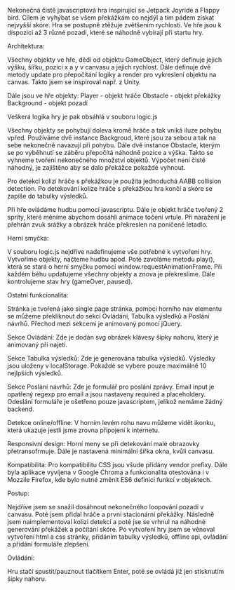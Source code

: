 Nekonečná čistě javascriptová hra inspirující se Jetpack Joyride a Flappy bird.
Cílem je vyhýbat se všem překážkám co nejdýl a tím pádem získat nejvyšší skóre. Hra se postupně ztěžuje zvětšením rychlosti.
Ve hře jsou k dispozici až 3 různé pozadí, které se náhodně vybírají při startu hry.

Architektura:

Všechny objekty ve hře, dědí od objektu GameObject, který definuje jejich výšku, šířku, pozici x a y v canvasu a jejich rychlost. Dále definuje dvě metody update pro přepočítání logiky a render pro vykreslení objektu na canvas. Takto jsem se inspiroval např. z Unity.

Dále jsou ve hře objekty:
    Player - objekt hráče
    Obstacle - objekt překážky
    Background - objekt pozadí

Veškerá logika hry je pak obsáhlá v souboru logic.js

Všechny objekty se pohybují doleva kromě hráče a tak vniká iluze pohybu vpřed.
Používáme dvě instance Backgroud, které jsou za sebou a tak na sebe nekonečně navazují při pohybu.
Dále dvě instance Obstacle, kterým se po vyběhnutí se záběru přepočítá náhodně pozice a výška. Takto se vyhneme tvoření nekonečného množství objektů. Výpočet není čistě náhodný, je zajištěno aby se dalo překážce pokaždé vyhnout.

Pro detekci kolizí hráče s překážkou je použita jednoduchá AABB collision detection. Po detekování kolize hráče s překážkou hra končí a skóre se zapíše do tabulky výsledků.

Při hře ovládáme hudbu pomocí javascriptu. Dále je objekt hráče tvořený 2 sprity, které měníme abychom dosáhli animace točení vrtule. Při naražení je přehrán zvuk srážky a obrázek hráče překreslen na poničené letadlo.


Herní smyčka:

V souboru logic.js nejdříve nadefinujeme vše potřebné k vytvoření hry. Vytvoříme objekty, načteme hudbu apod. Poté zavoláme metodu play(), která se stará o herní smyčku pomocí window.requestAnimationFrame. Při každém běhu updatujeme všechny objekty a znova je překreslíme. Dále kontrolujeme stav hry (gameOver, paused).


Ostatní funkcionalita:

Stránka je tvořená jako single page stránka, pomocí horního nav elementu se můžeme překliknout do sekcí Ovládání, Tabulka výsledků a Poslání návrhů. Přechod mezi sekcemi je animovaný pomocí jQuery.

Sekce Ovládání:
Zde je dodán svg obrázek klávesy šipky nahoru, který je animovaný při najetí.

Sekce Tabulka výsledků:
Zde je generována tabulka výsledků. Výsledky jsou uloženy v localStorage. Pokaždé se vybere pouze maximálně 10 nejlpších výsledků.

Sekce Poslání návrhů:
Zde je formulář pro poslání zprávy. Email input je opatřený regexp pro email a jsou nastaveny required a placeholdery. Odeslání formuláře je ošetřeno pouze javascriptem, jelikož nemáme žádný backend.

Detekce online/offline:
V horním levém rohu navu můžeme vidět ikonku, která ukazuje jestli jsme zrovna připojení k internetu. 

Responsivní design:
Horní meny se při detekování malé obrazovky přetransofrmuje. Dále je nastavená minimální šířka okna, kvůli canvasu.

Kompatibilita:
Pro kompatibilitu CSS jsou všude přidány vendor prefixy. Dále byla aplikace vyvíjena v Google Chroma a funkcionalita otestována i v Mozzile Firefox, kde bylo nutné změnit ES6 definici funkcí v objektech.



Postup:

Nejdříve jsem se snažil dosáhnout nekonečného loopování pozadí v canvasu. Poté jsem přidal hráče a první stacionární překážky. Následně jsem naimplementoval kolizi detekcí a poté jse se vrhnul na náhodné generování překážek a počítání skóre.
Po vytvoření hry jsem se věnoval vytvoření html a css stránky, přidáním tabulky výsledků, offline api, ovládání a přidání formuláře zlepšení.



Ovládání:

Hru stačí spustit/pauznout tlačítkem Enter, poté se ovládá již jen stisknutím šipky nahoru.
